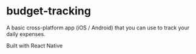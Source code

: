 # budget-tracking

A basic cross-platform app (iOS / Android) that you can use to track your daily expenses.

Built with React Native

